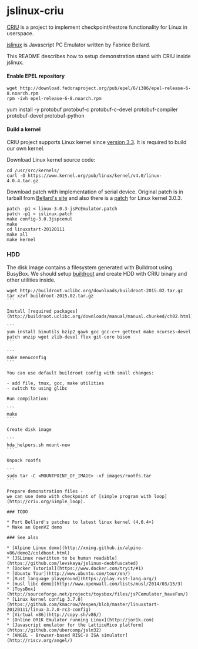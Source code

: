 # jslinux-criu

[CRIU](http://criu.org/) is a project to implement checkpoint/restore
functionality for Linux in userspace.

[jslinux](http://bellard.org/jslinux/) is Javascript PC Emulator written by Fabrice Bellard.

This README describes how to setup demonstration stand with CRIU inside jslinux.

#### Enable EPEL repository

```
wget http://download.fedoraproject.org/pub/epel/6/i386/epel-release-6-8.noarch.rpm
rpm -ivh epel-release-6-8.noarch.rpm
```

yum install -y protobuf protobuf-c  protobuf-c-devel  protobuf-compiler protobuf-devel protobuf-python

#### Build a kernel

CRIU project supports Linux kernel since [version 3.3](http://criu.org/Upstream_kernel_commits).
It is required to build our own kernel.


Download Linux kernel source code:

```
cd /usr/src/kernels/
curl -O https://www.kernel.org/pub/linux/kernel/v4.0/linux-4.0.4.tar.gz
```

Download patch with implementation of serial device.
Original patch is in tarball from [Bellard's site](http://bellard.org/jslinux/linuxstart-20120111.tar.gz)
and also there is a [patch](http://sourceforge.net/projects/toysbox/files/jsPCemulator_haveFun/)
for Linux kernel 3.0.3.

```
patch -p1 < linux-3.0.3-jsPcEmulator.patch 
patch -p1 < jslinux.patch
make config-3.0.3jspcemul
make
cd linuxstart-20120111
make all
make kernel
```

### HDD

The disk image contains a filesystem generated with Buildroot using BusyBox.
We should setup [buildroot](http://buildroot.uclibc.org/download.html)
and create HDD with CRIU binary and other utilities inside.

````
wget http://buildroot.uclibc.org/downloads/buildroot-2015.02.tar.gz
tar xzvf buildroot-2015.02.tar.gz
```

Install [required packages](http://buildroot.uclibc.org/downloads/manual/manual.chunked/ch02.html):

```
yum install binutils bzip2 gawk gcc gcc-c++ gettext make ncurses-devel patch unzip wget zlib-devel flex git-core bison
```

```
make menuconfig
```

You can use default buildroot config with small changes:

- add file, tmux, gcc, make utilities
- switch to using glibc

Run compilation:

```
make
```

Create disk image

```
hda_helpers.sh mount-new
```

Unpack rootfs

```
sudo tar -C <MOUNTPOINT_OF_IMAGE> -xf images/rootfs.tar
```

Prepare demonstration files -
we can use demo with checkpoint of [simple program with loop](http://criu.org/Simple_loop).

### TODO

* Port Bellard's patches to latest linux kernel (4.0.4+)
* Make an OpenVZ demo

### See also

* [Alpine Linux demo](http://xming.github.io/alpine-v86/demo2/coldboot.html)
* [JSLinux rewritten to be human readable](https://github.com/levskaya/jslinux-deobfuscated)
* [Docker Tutorial](https://www.docker.com/tryit/#1)
* [Ubuntu Tour](http://www.ubuntu.com/tour/en/)
* [Rust language playground](https://play.rust-lang.org/)
* [musl libc demo](http://www.openwall.com/lists/musl/2014/03/15/3)
* [ToysBox](http://sourceforge.net/projects/toysbox/files/jsPCemulator_haveFun/)
* [Linux kernel config 3.7.0](https://github.com/kmacrow/Vespen/blob/master/linuxstart-20120111/linux-3.7.0-rc3-config)
* [Virtual x86](http://copy.sh/v86/)
* [Online OR1K Emulator running Linux](http://jor1k.com)
* [Javascript emulator for the LatticeMico platform](https://github.com/ubercomp/jslm32)
* [ANGEL - Browser-based RISC-V ISA simulator](http://riscv.org/angel/)
